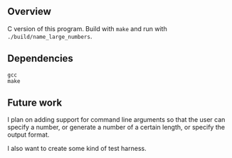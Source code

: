## Overview

C version of this program. Build with `make` and run with
`./build/name_large_numbers`.

## Dependencies

```
gcc
make
```

## Future work

I plan on adding support for command line arguments so that the user can
specify a number, or generate a number of a certain length, or specify the
output format.

I also want to create some kind of test harness.

